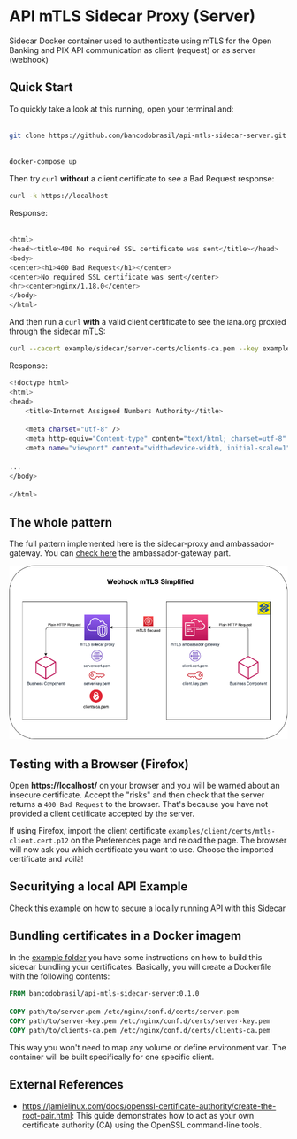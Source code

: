 # API mTLS Sidecar Proxy (Server)

Sidecar Docker container used to authenticate using mTLS for the Open Banking and PIX API communication as client (request) or as server (webhook)

## Quick Start

To quickly take a look at this running, open your terminal and:

```bash

git clone https://github.com/bancodobrasil/api-mtls-sidecar-server.git

```

```bash

docker-compose up

```

Then try `curl` **without** a client certificate to see a Bad Request response:

```bash
curl -k https://localhost
```

Response:

```bash

<html>
<head><title>400 No required SSL certificate was sent</title></head>
<body>
<center><h1>400 Bad Request</h1></center>
<center>No required SSL certificate was sent</center>
<hr><center>nginx/1.18.0</center>
</body>
</html>

```

And then run a `curl` **with** a valid client certificate to see the iana.org proxied through the sidecar mTLS:

```bash
curl --cacert example/sidecar/server-certs/clients-ca.pem --key example/client/certs/mtls-client.key.pem --cert example/client/certs/mtls-client.cert.pem -k https://localhost
```

Response:

```bash
<!doctype html>
<html>
<head>
	<title>Internet Assigned Numbers Authority</title>

	<meta charset="utf-8" />
	<meta http-equiv="Content-type" content="text/html; charset=utf-8" />
	<meta name="viewport" content="width=device-width, initial-scale=1" />

...
</body>

</html>

```

## The whole pattern

The full pattern implemented here is the sidecar-proxy and ambassador-gateway. You can [check here](https://github.com/bancodobrasil/api-mtls-ambassador-gateway) the ambassador-gateway part.

![mTLS Sidecar Ambassador Pattern](mTLS-sidecar-ambassador.png)

## Testing with a Browser (Firefox)

Open **https://localhost/** on your browser and you will be warned about an insecure certificate. Accept the "risks" and then check that the server returns a `400 Bad Request` to the browser. That's because you have not provided a client cetificate accepted by the server.

If using Firefox, import the client certificate `examples/client/certs/mtls-client.cert.p12` on the Preferences page and reload the page. The browser will now ask you which certificate you want to use. Choose the imported certificate and voilà!

## Securitying a local API Example

Check [this example](/example) on how to secure a locally running API with this Sidecar

## Bundling certificates in a Docker imagem

In the [example folder](/example) you have some instructions on how to build this sidecar bundling your certificates. Basically, you will create a Dockerfile with the following contents:

```Dockerfile
FROM bancodobrasil/api-mtls-sidecar-server:0.1.0

COPY path/to/server.pem /etc/nginx/conf.d/certs/server.pem
COPY path/to/server-key.pem /etc/nginx/conf.d/certs/server-key.pem
COPY path/to/clients-ca.pem /etc/nginx/conf.d/certs/clients-ca.pem
```

This way you won't need to map any volume or define environment var. The container will be built specifically for one specific client.

## External References

- https://jamielinux.com/docs/openssl-certificate-authority/create-the-root-pair.html: This guide demonstrates how to act as your own certificate authority (CA) using the OpenSSL command-line tools.
